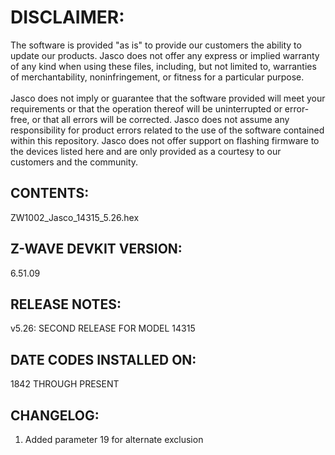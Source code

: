 # DISCLAIMER:
The software is provided "as is" to provide our customers the ability to update our products. Jasco does not offer any express or implied warranty of any kind when using these files, including, but not limited to, warranties of merchantability, noninfringement, or fitness for a particular purpose.<br>
<br>
Jasco does not imply or guarantee that the software provided will meet your requirements or that the operation thereof will be uninterrupted or error-free, or that all errors will be corrected. Jasco does not assume any responsibility for product errors related to the use of the software contained within this repository. Jasco does not offer support on flashing firmware to the devices listed here and are only provided as a courtesy to our customers and the community.

## CONTENTS:
ZW1002_Jasco_14315_5.26.hex

## Z-WAVE DEVKIT VERSION:
6.51.09

## RELEASE NOTES:
v5.26: SECOND RELEASE FOR MODEL 14315

## DATE CODES INSTALLED ON:
1842 THROUGH PRESENT

## CHANGELOG:
1. Added parameter 19 for alternate exclusion